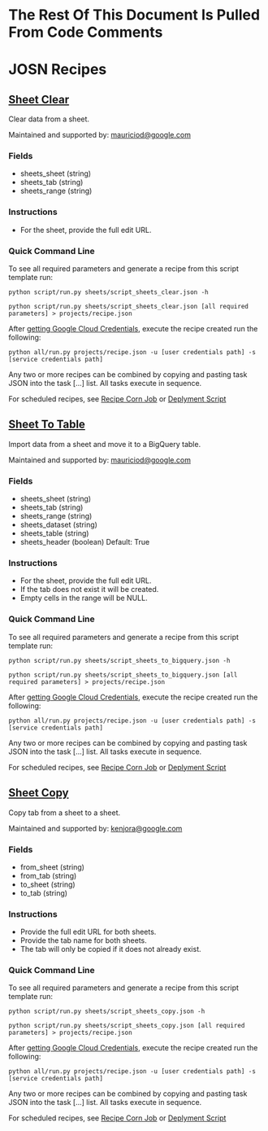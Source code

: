# The Rest Of This Document Is Pulled From Code Comments


# JOSN Recipes

## [Sheet Clear](sheets/script_sheets_clear.json)

Clear data from a sheet.

Maintained and supported by: mauriciod@google.com

### Fields

- sheets_sheet (string) 
- sheets_tab (string) 
- sheets_range (string)

### Instructions

- For the sheet, provide the full edit URL.

### Quick Command Line

To see all required parameters and generate a recipe from this script template run:

`python script/run.py sheets/script_sheets_clear.json -h`

`python script/run.py sheets/script_sheets_clear.json [all required parameters] > projects/recipe.json`

After [getting Google Cloud Credentials](/auth/README.md), execute the recipe created run the following:

`python all/run.py projects/recipe.json -u [user credentials path] -s [service credentials path]`

Any two or more recipes can be combined by copying and pasting task JSON into the task [...] list.  All tasks execute in sequence.

For scheduled recipes, see [Recipe Corn Job](/cron/README.md) or [Deplyment Script](/deploy/README.md)

## [Sheet To Table](sheets/script_sheets_to_bigquery.json)

Import data from a sheet and move it to a BigQuery table.

Maintained and supported by: mauriciod@google.com

### Fields

- sheets_sheet (string) 
- sheets_tab (string) 
- sheets_range (string) 
- sheets_dataset (string) 
- sheets_table (string) 
- sheets_header (boolean) Default: True

### Instructions

- For the sheet, provide the full edit URL.
- If the tab does not exist it will be created.
- Empty cells in the range will be NULL.

### Quick Command Line

To see all required parameters and generate a recipe from this script template run:

`python script/run.py sheets/script_sheets_to_bigquery.json -h`

`python script/run.py sheets/script_sheets_to_bigquery.json [all required parameters] > projects/recipe.json`

After [getting Google Cloud Credentials](/auth/README.md), execute the recipe created run the following:

`python all/run.py projects/recipe.json -u [user credentials path] -s [service credentials path]`

Any two or more recipes can be combined by copying and pasting task JSON into the task [...] list.  All tasks execute in sequence.

For scheduled recipes, see [Recipe Corn Job](/cron/README.md) or [Deplyment Script](/deploy/README.md)

## [Sheet Copy](sheets/script_sheets_copy.json)

Copy tab from a sheet to a sheet.

Maintained and supported by: kenjora@google.com

### Fields

- from_sheet (string) 
- from_tab (string) 
- to_sheet (string) 
- to_tab (string)

### Instructions

- Provide the full edit URL for both sheets.
- Provide the tab name for both sheets.
- The tab will only be copied if it does not already exist.

### Quick Command Line

To see all required parameters and generate a recipe from this script template run:

`python script/run.py sheets/script_sheets_copy.json -h`

`python script/run.py sheets/script_sheets_copy.json [all required parameters] > projects/recipe.json`

After [getting Google Cloud Credentials](/auth/README.md), execute the recipe created run the following:

`python all/run.py projects/recipe.json -u [user credentials path] -s [service credentials path]`

Any two or more recipes can be combined by copying and pasting task JSON into the task [...] list.  All tasks execute in sequence.

For scheduled recipes, see [Recipe Corn Job](/cron/README.md) or [Deplyment Script](/deploy/README.md)

